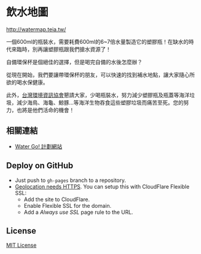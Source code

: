
飲水地圖
========

http://watermap.teia.tw/

一個600ml的瓶裝水，需要耗費600ml的6~7倍水量製造它的塑膠瓶！在缺水的時代來臨時，別再讓塑膠瓶跟我們搶水資源了！

自備環保杯是個絕佳的選擇，但是喝完自備的水後怎麼辦？

從現在開始，我們要讓帶環保杯的朋友，可以快速的找到補水地點，讓大家隨心所欲的喝水保健康。

此外，[台灣環境資訊協會](http://teia.tw/)懇請大家，少喝瓶裝水，努力減少塑膠瓶及瓶蓋等海洋垃圾，減少海鳥、海龜、鯨豚…等海洋生物吞食這些塑膠垃圾而痛苦至死。您的努力，也將是他們活命的機會！

相關連結
--------

* [Water Go! 計劃網站](http://watergo.teia.tw/)

Deploy on GitHub
----------------

* Just push to `gh-pages` branch to a repository.
* [Geolocation needs HTTPS](https://www.chromium.org/Home/chromium-security/prefer-secure-origins-for-powerful-new-features).  You can setup this with CloudFlare Flexible SSL:
  - Add the site to CloudFlare.
  - Enable Flexible SSL for the domain.
  - Add a *Always use SSL* page rule to the URL.

License
-------

[MIT License](http://mit-license.org/)
